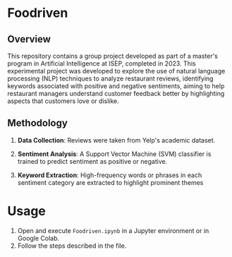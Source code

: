 # Foodriven
## Overview
This repository contains a group project developed as part of a master's program in Artificial Intelligence at ISEP, completed in 2023. This experimental project was developed to explore the use of natural language processing (NLP) techniques to analyze restaurant reviews, identifying keywords associated with positive and negative sentiments, aiming to help restaurant managers understand customer feedback better by highlighting aspects that customers love or dislike.

## Methodology
1. **Data Collection**: Reviews were taken from Yelp's academic dataset.

2. **Sentiment Analysis**: A Support Vector Machine (SVM) classifier is trained to predict sentiment as positive or negative. 

3. **Keyword Extraction**: High-frequency words or phrases in each sentiment category are extracted to highlight prominent themes

# Usage
1. Open and execute `Foodriven.ipynb` in a Jupyter environment or in Google Colab.
2. Follow the steps described in the file.
